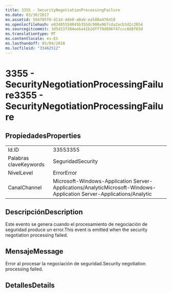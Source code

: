 ```yaml
---
title: 3355 - SecurityNegotiationProcessingFailure
ms.date: 03/30/2017
ms.assetid: 504f85f0-d11d-4de0-a0ab-ea580a476d18
ms.openlocfilehash: e03405558045b355dc900a967cda2acb3d2c2854
ms.sourcegitcommit: 3d5d33f384eeba41b2dff79d096f47ccc8d8f03d
ms.translationtype: MT
ms.contentlocale: es-ES
ms.lasthandoff: 05/04/2018
ms.locfileid: "33462512"
---
```

# <a name="3355---securitynegotiationprocessingfailure"></a><span data-ttu-id="c572e-102">3355 - SecurityNegotiationProcessingFailure</span><span class="sxs-lookup"><span data-stu-id="c572e-102">3355 - SecurityNegotiationProcessingFailure</span></span>
## <a name="properties"></a><span data-ttu-id="c572e-103">Propiedades</span><span class="sxs-lookup"><span data-stu-id="c572e-103">Properties</span></span>  
  
|||  
|-|-|  
|<span data-ttu-id="c572e-104">Id.</span><span class="sxs-lookup"><span data-stu-id="c572e-104">ID</span></span>|<span data-ttu-id="c572e-105">3355</span><span class="sxs-lookup"><span data-stu-id="c572e-105">3355</span></span>|  
|<span data-ttu-id="c572e-106">Palabras clave</span><span class="sxs-lookup"><span data-stu-id="c572e-106">Keywords</span></span>|<span data-ttu-id="c572e-107">Seguridad</span><span class="sxs-lookup"><span data-stu-id="c572e-107">Security</span></span>|  
|<span data-ttu-id="c572e-108">Nivel</span><span class="sxs-lookup"><span data-stu-id="c572e-108">Level</span></span>|<span data-ttu-id="c572e-109">Error</span><span class="sxs-lookup"><span data-stu-id="c572e-109">Error</span></span>|  
|<span data-ttu-id="c572e-110">Canal</span><span class="sxs-lookup"><span data-stu-id="c572e-110">Channel</span></span>|<span data-ttu-id="c572e-111">Microsoft-Windows-Application Server-Applications/Analytic</span><span class="sxs-lookup"><span data-stu-id="c572e-111">Microsoft-Windows-Application Server-Applications/Analytic</span></span>|  
  
## <a name="description"></a><span data-ttu-id="c572e-112">Descripción</span><span class="sxs-lookup"><span data-stu-id="c572e-112">Description</span></span>  
 <span data-ttu-id="c572e-113">Este evento se genera cuando el procesamiento de negociación de seguridad produce un error.</span><span class="sxs-lookup"><span data-stu-id="c572e-113">This event is emitted when the security negotiation processing failed.</span></span>  
  
## <a name="message"></a><span data-ttu-id="c572e-114">Mensaje</span><span class="sxs-lookup"><span data-stu-id="c572e-114">Message</span></span>  
 <span data-ttu-id="c572e-115">Error al procesar la negociación de seguridad.</span><span class="sxs-lookup"><span data-stu-id="c572e-115">Security negotiation processing failed.</span></span>  
  
## <a name="details"></a><span data-ttu-id="c572e-116">Detalles</span><span class="sxs-lookup"><span data-stu-id="c572e-116">Details</span></span>
